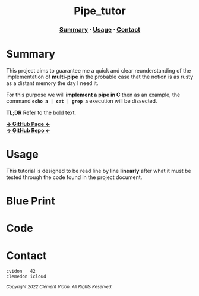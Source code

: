 <h1 align="center">
    Pipe_tutor
</h1>

<h3 align="center">
    <a href="#summary">Summary</a>
    <span> · </span>
    <a href="#usage">Usage</a>
    <span> · </span>
    <a href="#contact">Contact</a>
</h3>

# Summary

This project aims to guarantee me a quick and clear reunderstanding of the
implementation of **multi-pipe** in the probable case that the notion is as
rusty as a distant memory the day I need it.

For this purpose we will **implement a pipe in C** then as an example, the
command **`echo a | cat | grep a`** execution will be dissected.

**TL;DR** Refer to the bold text.

[**→ GitHub Page ←**](https://clemedon.github.io/Pipe_tutor/)<br>
[**→ GitHub Repo ←**](https://github.com/clemedon/Pipe_tutor/)

# Usage

This tutorial is designed to be read line by line **linearly** after what it
must be tested through the code found in the project document.

# Blue Print

# Code

# Contact

```
cvidon   42
clemedon icloud
```

<sub><i>Copyright 2022 Clément Vidon.  All Rights Reserved.</i></sub>
